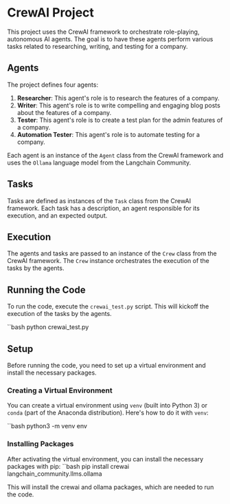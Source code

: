 # CrewAI Project

This project uses the CrewAI framework to orchestrate role-playing, autonomous AI agents. The goal is to have these agents perform various tasks related to researching, writing, and testing for a company.

## Agents

The project defines four agents:

1. **Researcher**: This agent's role is to research the features of a company.
2. **Writer**: This agent's role is to write compelling and engaging blog posts about the features of a company.
3. **Tester**: This agent's role is to create a test plan for the admin features of a company.
4. **Automation Tester**: This agent's role is to automate testing for a company.

Each agent is an instance of the `Agent` class from the CrewAI framework and uses the `Ollama` language model from the Langchain Community.

## Tasks

Tasks are defined as instances of the `Task` class from the CrewAI framework. Each task has a description, an agent responsible for its execution, and an expected output.

## Execution

The agents and tasks are passed to an instance of the `Crew` class from the CrewAI framework. The `Crew` instance orchestrates the execution of the tasks by the agents.

## Running the Code

To run the code, execute the `crewai_test.py` script. This will kickoff the execution of the tasks by the agents.

``bash
python crewai_test.py

## Setup

Before running the code, you need to set up a virtual environment and install the necessary packages.

### Creating a Virtual Environment

You can create a virtual environment using `venv` (built into Python 3) or `conda` (part of the Anaconda distribution). Here's how to do it with `venv`:

``bash
python3 -m venv env

### Installing Packages
After activating the virtual environment, you can install the necessary packages with pip:
``bash
pip install crewai langchain_community.llms.ollama

This will install the crewai and ollama packages, which are needed to run the code.
